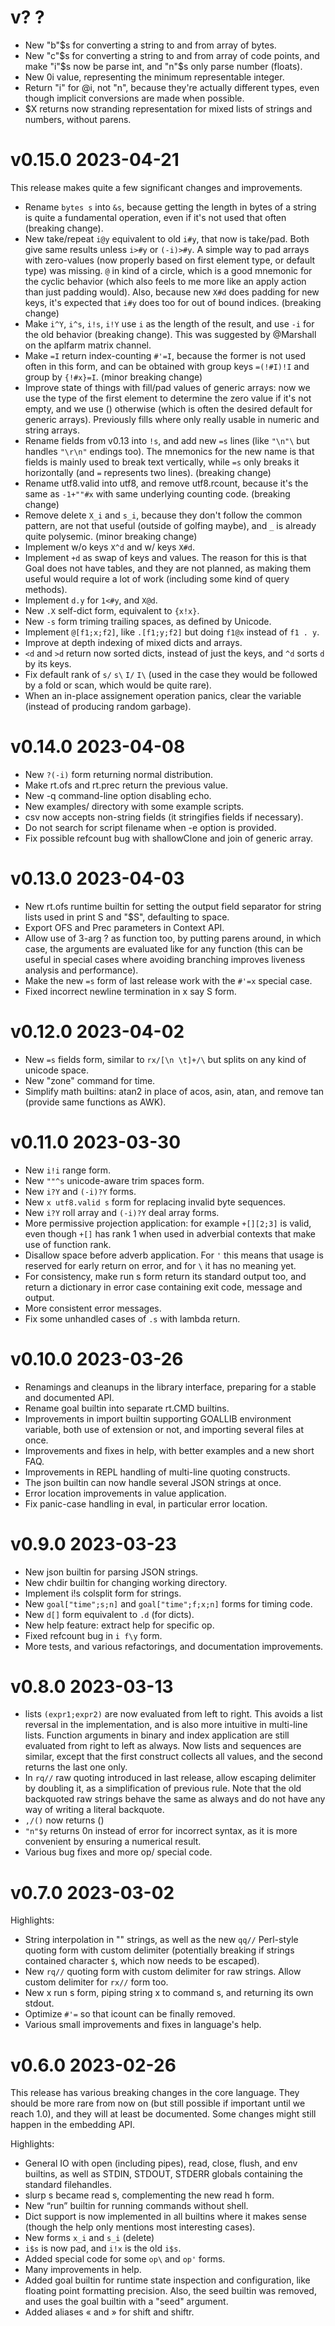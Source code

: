 # v? ?

+ New "b"$s for converting a string to and from array of bytes.
+ New "c"$s for converting a string to and from array of code points, and make
  "i"$s now be parse int, and "n"$s only parse number (floats).
+ New 0i value, representing the minimum representable integer.
+ Return "i" for @i, not "n", because they're actually different types, even
  though implicit conversions are made when possible.
+ $X returns now stranding representation for mixed lists of strings and
  numbers, without parens.

# v0.15.0 2023-04-21

This release makes quite a few significant changes and improvements.

+ Rename `bytes s` into `&s`, because getting the length in bytes of a string
  is quite a fundamental operation, even if it's not used that often (breaking
  change).
+ New take/repeat `i@y` equivalent to old `i#y`, that now is take/pad. Both give
  same results unless `i>#y` or `(-i)>#y`. A simple way to pad arrays with
  zero-values (now properly based on first element type, or default type) was
  missing.  `@` in kind of a circle, which is a good mnemonic for the cyclic
  behavior (which also feels to me more like an apply action than just padding
  would). Also, because new `X#d` does padding for new keys, it's expected that
  `i#y` does too for out of bound indices. (breaking change)
+ Make `i^Y`, `i^s`, `i!s`, `i!Y` use `i` as the length of the result, and use
  `-i` for the old behavior (breaking change). This was suggested by @Marshall
  on the aplfarm matrix channel.
+ Make `=I` return index-counting `#'=I`, because the former is not used often
  in this form, and can be obtained with group keys `=(!#I)!I` and group by
  `{!#x}=I`. (minor breaking change)
+ Improve state of things with fill/pad values of generic arrays: now we use
  the type of the first element to determine the zero value if it's not empty,
  and we use () otherwise (which is often the desired default for generic
  arrays). Previously fills where only really usable in numeric and string
  arrays.
+ Rename fields from v0.13 into `!s`, and add new `=s` lines (like `"\n"\` but
  handles `"\r\n"` endings too). The mnemonics for the new name is that fields
  is mainly used to break text vertically, while `=s` only breaks it
  horizontally (and `=` represents two lines).  (breaking change)
+ Rename utf8.valid into utf8, and remove utf8.rcount, because it's the same as
  `-1+""#x` with same underlying counting code. (breaking change)
+ Remove delete `X_i` and `s_i`, because they don't follow the common pattern,
  are not that useful (outside of golfing maybe), and `_` is already quite
  polysemic. (minor breaking change)
+ Implement w/o keys `X^d` and w/ keys `X#d`.
+ Implement `+d` as swap of keys and values. The reason for this is that Goal
  does not have tables, and they are not planned, as making them useful would
  require a lot of work (including some kind of query methods).
+ Implement `d.y` for `1<#y`, and `X@d`.
+ New `.X` self-dict form, equivalent to `{x!x}`.
+ New `-s` form triming trailing spaces, as defined by Unicode.
+ Implement `@[f1;x;f2]`, like `.[f1;y;f2]` but doing `f1@x` instead of `f1 .
  y`.
+ Improve at depth indexing of mixed dicts and arrays.
+ `<d` and `>d` return now sorted dicts, instead of just the keys, and `^d`
  sorts `d` by its keys.
+ Fix default rank of `s/` `s\` `I/` `I\` (used in the case they would be
  followed by a fold or scan, which would be quite rare).
+ When an in-place assignement operation panics, clear the variable (instead of
  producing random garbage).

# v0.14.0 2023-04-08

+ New `?(-i)` form returning normal distribution.
+ Make rt.ofs and rt.prec return the previous value.
+ New -q command-line option disabling echo.
+ New examples/ directory with some example scripts.
+ csv now accepts non-string fields (it stringifies fields if necessary).
+ Do not search for script filename when -e option is provided.
+ Fix possible refcount bug with shallowClone and join of generic array.

# v0.13.0 2023-04-03

+ New rt.ofs runtime builtin for setting the output field separator for string
  lists used in print S and "$S", defaulting to space.
+ Export OFS and Prec parameters in Context API.
+ Allow use of 3-arg ? as function too, by putting parens around, in which
  case, the arguments are evaluated like for any function (this can be useful
  in special cases where avoiding branching improves liveness analysis and
  performance).
+ Make the new `=s` form of last release work with the `#'=x` special case.
+ Fixed incorrect newline termination in x say S form.

# v0.12.0 2023-04-02

+ New `=s` fields form, similar to `rx/[\n \t]+/\` but splits on any kind of unicode
  space.
+ New "zone" command for time.
+ Simplify math builtins: atan2 in place of acos, asin, atan, and remove tan
  (provide same functions as AWK).

# v0.11.0 2023-03-30

+ New `i!i` range form.
+ New `""^s` unicode-aware trim spaces form.
+ New `i?Y` and `(-i)?Y` forms.
+ New `x utf8.valid s` form for replacing invalid byte sequences.
+ New `i?Y` roll array and `(-i)?Y` deal array forms.
+ More permissive projection application: for example `+[][2;3]` is valid, even
  though `+[]` has rank 1 when used in adverbial contexts that make use of
  function rank.
+ Disallow space before adverb application. For `'` this means that usage is
  reserved for early return on error, and for `\` it has no meaning yet.
+ For consistency, make run s form return its standard output too, and return
  a dictionary in error case containing exit code, message and output.
+ More consistent error messages.
+ Fix some unhandled cases of `.s` with lambda return.

# v0.10.0 2023-03-26

+ Renamings and cleanups in the library interface, preparing for a stable
  and documented API.
+ Rename goal builtin into separate rt.CMD builtins.
+ Improvements in import builtin supporting GOALLIB environment variable,
  both use of extension or not, and importing several files at once.
+ Improvements and fixes in help, with better examples and a new short FAQ.
+ Improvements in REPL handling of multi-line quoting constructs.
+ The json builtin can now handle several JSON strings at once.
+ Error location improvements in value application.
+ Fix panic-case handling in eval, in particular error location.

# v0.9.0 2023-03-23

+ New json builtin for parsing JSON strings.
+ New chdir builtin for changing working directory.
+ Implement i!s colsplit form for strings.
+ New `goal["time";s;n]` and `goal["time";f;x;n]` forms for timing code.
+ New `d[]` form equivalent to `.d` (for dicts).
+ New help feature: extract help for specific op.
+ Fixed refcount bug in `i f\y` form.
+ More tests, and various refactorings, and documentation improvements.

# v0.8.0 2023-03-13

+ lists `(expr1;expr2)` are now evaluated from left to right. This avoids a list
  reversal in the implementation, and is also more intuitive in multi-line
  lists. Function arguments in binary and index application are still evaluated
  from right to left as always.  Now lists and sequences are similar, except
  that the first construct collects all values, and the second returns the last
  one only.
+ In `rq//` raw quoting introduced in last release, allow escaping delimiter by
  doubling it, as a simplification of previous rule. Note that the old
  backquoted raw strings behave the same as always and do not have any way of
  writing a literal backquote.
+ `,/()` now returns ()
+ `"n"$y` returns 0n instead of error for incorrect syntax, as it is more
  convenient by ensuring a numerical result.
+ Various bug fixes and more op/ special code.

# v0.7.0 2023-03-02

Highlights:

+ String interpolation in "" strings, as well as the new `qq//` Perl-style
  quoting form with custom delimiter (potentially breaking if strings contained
  character `$`, which now needs to be escaped).
+ New `rq//` quoting form with custom delimiter for raw strings. Allow custom
  delimiter for `rx//` form too.
+ New x run s form, piping string x to command s, and returning its own stdout.
+ Optimize `#'=` so that icount can be finally removed.
+ Various small improvements and fixes in language's help.

# v0.6.0 2023-02-26

This release has various breaking changes in the core language.  They should be
more rare from now on (but still possible if important until we reach 1.0), and
they will at least be documented.  Some changes might still happen in the
embedding API.

Highlights:

* General IO with open (including pipes), read, close, flush, and env builtins,
  as well as STDIN, STDOUT, STDERR globals containing the standard filehandles.
* slurp s became read s, complementing the new read h form.
* New “run” builtin for running commands without shell.
* Dict support is now implemented in all builtins where it makes sense (though
  the help only mentions most interesting cases).
* New forms `x_i` and `s_i` (delete)
* `i$s` is now pad, and `i!x` is the old `i$s`.
* Added special code for some `op\` and `op'` forms.
* Many improvements in help.
* Added goal builtin for runtime state inspection and configuration, like
  floating point formatting precision. Also, the seed builtin was removed, and
  uses the goal builtin with a "seed" argument.
* Added aliases « and » for shift and shiftr.
